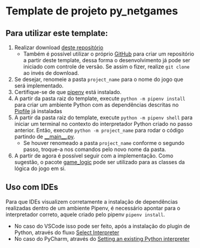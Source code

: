 # Template de projeto py_netgames

## Para utilizar este template:

1. Realizar download [deste repositório](https://github.com/gabrielroza/py_netgames_template/archive/refs/heads/master.zip)
    * Também é possível utilizar o próprio [GitHub](https://docs.github.com/en/repositories/creating-and-managing-repositories/creating-a-repository-from-a-template#creating-a-repository-from-a-template) para criar um repositório a partir deste template, dessa forma o desenvolvimento já pode ser iniciado com controle de versão. Se assim o fizer, realize `git clone` ao invés de download.
1. Se desejar, renomeie a pasta `project_name` para o nome do jogo que será implementado.
1. Certifique-se de que [pipenv](https://pipenv.pypa.io/en/latest/install/#pragmatic-installation-of-pipenv) está instalado.
1.  A partir da pasta raiz do template, execute `python -m pipenv install` para criar um ambiente Python com as dependências descritas no [Pipfile](./Pipfile) já instaladas
1. A partir da pasta raiz do template, execute `python -m pipenv shell` para iniciar um terminal no contexto do interpretador Python criado no passo anterior. Então, execute `python -m project_name` para rodar o código partindo de [\_\_main\_\_.py](./project_name/__main__.py). 
    * Se houver renomeado a pasta `project_name` conforme o segundo passo, troque-a nos comandos pelo novo nome da pasta.
1. A partir de agora é possível seguir com a implementação. Como sugestão, o pacote [game_logic](./project_name/game_logic/) pode ser utilizado para as classes da lógica do jogo em si. 

## Uso com IDEs

Para que IDEs visualizem corretamente a instalação de dependências realizadas dentro de um ambiente Pipenv, é necessário apontar para o interpretador correto, aquele criado pelo pipenv `pipenv install`.

-  No caso do VSCode isso pode ser feito, após a instalação do plugin de Python, através do fluxo [Select Interpreter](https://code.visualstudio.com/docs/python/environments#_select-and-activate-an-environment)
- No caso do PyCharm, através do [Setting an existing Python interpreter](https://www.jetbrains.com/help/pycharm/configuring-python-interpreter.html#add-existing-interpreter)
